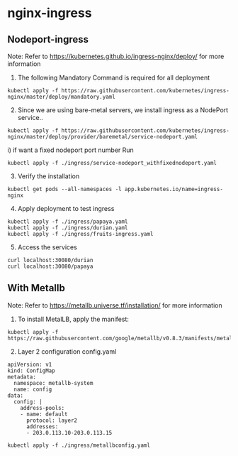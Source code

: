 # nginx-ingress

## Nodeport-ingress
Note: Refer to https://kubernetes.github.io/ingress-nginx/deploy/ for more information

1) The following Mandatory Command is required for all deployment
```
kubectl apply -f https://raw.githubusercontent.com/kubernetes/ingress-nginx/master/deploy/mandatory.yaml
```
2) Since we are using bare-metal servers, we install ingress as a NodePort service.. 
```
kubectl apply -f https://raw.githubusercontent.com/kubernetes/ingress-nginx/master/deploy/provider/baremetal/service-nodeport.yaml
```
i) if want a fixed nodeport port number Run
```
kubectl apply -f ./ingress/service-nodeport_withfixednodeport.yaml
```
3) Verify the installation
```
kubectl get pods --all-namespaces -l app.kubernetes.io/name=ingress-nginx
```
4) Apply deployment to test ingress
```
kubectl apply -f ./ingress/papaya.yaml
kubectl apply -f ./ingress/durian.yaml
kubectl apply -f ./ingress/fruits-ingress.yaml
```
5) Access the services
```
curl localhost:30080/durian
curl localhost:30080/papaya
```
## With Metallb
Note: Refer to https://metallb.universe.tf/installation/ for more information

1) To install MetalLB, apply the manifest:
```
kubectl apply -f https://raw.githubusercontent.com/google/metallb/v0.8.3/manifests/metallb.yaml
```
2) Layer 2 configuration config.yaml
```
apiVersion: v1
kind: ConfigMap
metadata:
  namespace: metallb-system
  name: config
data:
  config: |
    address-pools:
    - name: default
      protocol: layer2
      addresses:
      - 203.0.113.10-203.0.113.15

```
```
kubectl apply -f ./ingress/metallbconfig.yaml
```

